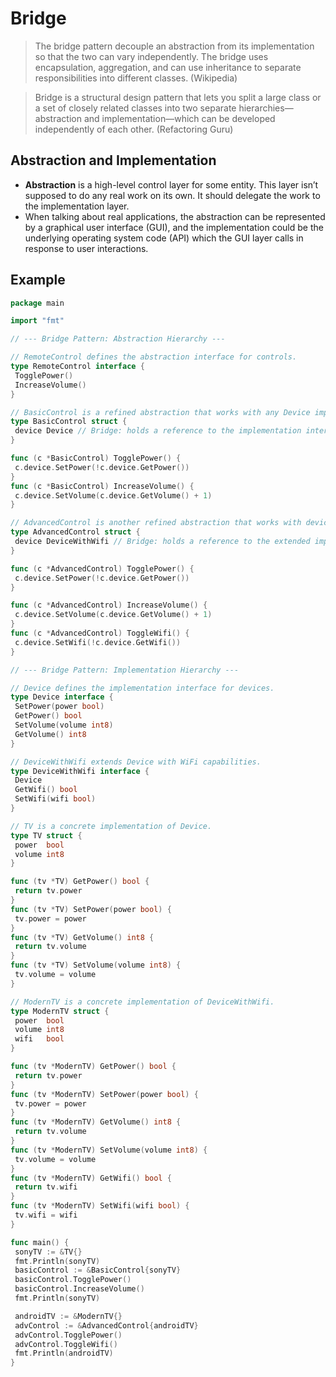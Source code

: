 # Bridge

> The bridge pattern decouple an abstraction from its implementation so that the two can vary independently. The bridge uses encapsulation, aggregation, and can use inheritance to separate responsibilities into different classes. (Wikipedia)

> Bridge is a structural design pattern that lets you split a large class or a set of closely related classes into two separate hierarchies—abstraction and implementation—which can be developed independently of each other. (Refactoring Guru)

## Abstraction and Implementation

- **Abstraction** is a high-level control layer for some entity. This layer isn’t supposed to do any real work on its own. It should delegate the work to the implementation layer.
- When talking about real applications, the abstraction can be represented by a graphical user interface (GUI), and the implementation could be the underlying operating system code (API) which the GUI layer calls in response to user interactions.

## Example

```go
package main

import "fmt"

// --- Bridge Pattern: Abstraction Hierarchy ---

// RemoteControl defines the abstraction interface for controls.
type RemoteControl interface {
 TogglePower()
 IncreaseVolume()
}

// BasicControl is a refined abstraction that works with any Device implementation.
type BasicControl struct {
 device Device // Bridge: holds a reference to the implementation interface
}

func (c *BasicControl) TogglePower() {
 c.device.SetPower(!c.device.GetPower())
}
func (c *BasicControl) IncreaseVolume() {
 c.device.SetVolume(c.device.GetVolume() + 1)
}

// AdvancedControl is another refined abstraction that works with devices supporting WiFi.
type AdvancedControl struct {
 device DeviceWithWifi // Bridge: holds a reference to the extended implementation interface
}

func (c *AdvancedControl) TogglePower() {
 c.device.SetPower(!c.device.GetPower())
}

func (c *AdvancedControl) IncreaseVolume() {
 c.device.SetVolume(c.device.GetVolume() + 1)
}
func (c *AdvancedControl) ToggleWifi() {
 c.device.SetWifi(!c.device.GetWifi())
}

// --- Bridge Pattern: Implementation Hierarchy ---

// Device defines the implementation interface for devices.
type Device interface {
 SetPower(power bool)
 GetPower() bool
 SetVolume(volume int8)
 GetVolume() int8
}

// DeviceWithWifi extends Device with WiFi capabilities.
type DeviceWithWifi interface {
 Device
 GetWifi() bool
 SetWifi(wifi bool)
}

// TV is a concrete implementation of Device.
type TV struct {
 power  bool
 volume int8
}

func (tv *TV) GetPower() bool {
 return tv.power
}
func (tv *TV) SetPower(power bool) {
 tv.power = power
}
func (tv *TV) GetVolume() int8 {
 return tv.volume
}
func (tv *TV) SetVolume(volume int8) {
 tv.volume = volume
}

// ModernTV is a concrete implementation of DeviceWithWifi.
type ModernTV struct {
 power  bool
 volume int8
 wifi   bool
}

func (tv *ModernTV) GetPower() bool {
 return tv.power
}
func (tv *ModernTV) SetPower(power bool) {
 tv.power = power
}
func (tv *ModernTV) GetVolume() int8 {
 return tv.volume
}
func (tv *ModernTV) SetVolume(volume int8) {
 tv.volume = volume
}
func (tv *ModernTV) GetWifi() bool {
 return tv.wifi
}
func (tv *ModernTV) SetWifi(wifi bool) {
 tv.wifi = wifi
}

func main() {
 sonyTV := &TV{}
 fmt.Println(sonyTV)
 basicControl := &BasicControl{sonyTV}
 basicControl.TogglePower()
 basicControl.IncreaseVolume()
 fmt.Println(sonyTV)

 androidTV := &ModernTV{}
 advControl := &AdvancedControl{androidTV}
 advControl.TogglePower()
 advControl.ToggleWifi()
 fmt.Println(androidTV)
}
```
